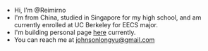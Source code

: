 - Hi, I’m @Reimirno
- I'm from China, studied in Singapore for my high school, and am currently enrolled at UC Berkeley for EECS major.
- I'm building personal page [here](reimirno.github.io) currently.
- You can reach me at johnsonlongyu@gmail.com

<!---
Reimirno/Reimirno is a ✨ special ✨ repository because its `README.md` (this file) appears on your GitHub profile.
You can click the Preview link to take a look at your changes.
--->
